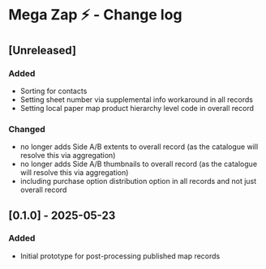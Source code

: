 # Mega Zap ⚡️ - Change log

## [Unreleased]

### Added

* Sorting for contacts
* Setting sheet number via supplemental info workaround in all records
* Setting local paper map product hierarchy level code in overall record

### Changed

* no longer adds Side A/B extents to overall record (as the catalogue will resolve this via aggregation) 
* no longer adds Side A/B thumbnails to overall record (as the catalogue will resolve this via aggregation) 
* including purchase option distribution option in all records and not just overall record

## [0.1.0] - 2025-05-23

### Added

* Initial prototype for post-processing published map records
